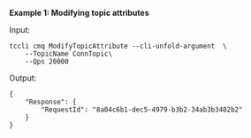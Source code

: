 **Example 1: Modifying topic attributes**



Input: 

```
tccli cmq ModifyTopicAttribute --cli-unfold-argument  \
    --TopicName ConnTopic\
    --Qps 20000
```

Output: 
```
{
    "Response": {
        "RequestId": "8a04c6b1-dec5-4979-b3b2-34ab3b3402b2"
    }
}
```

